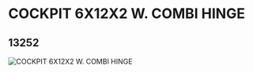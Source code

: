 # COCKPIT 6X12X2 W. COMBI HINGE
## 13252
![COCKPIT 6X12X2 W. COMBI HINGE](https://lc-www-live-s.legocdn.com/media/bricks/5/2/6039915.jpg)